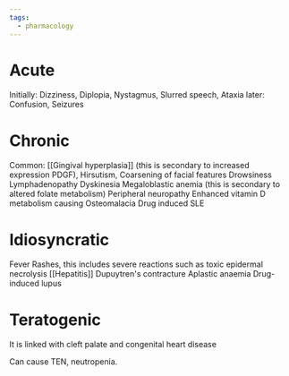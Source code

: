 ```yaml
---
tags:
  - pharmacology
---
```

# Acute
Initially:
	Dizziness,
	Diplopia,
	Nystagmus,
	Slurred speech,
	Ataxia
later:
	Confusion,
	Seizures
# Chronic
Common:
	[[Gingival hyperplasia]] (this is secondary to increased expression PDGF),
	Hirsutism,
	Coarsening of facial features
	Drowsiness
Lymphadenopathy
Dyskinesia
Megaloblastic anemia (this is secondary to altered folate metabolism)
Peripheral neuropathy
Enhanced vitamin D metabolism causing Osteomalacia
Drug induced SLE 

# Idiosyncratic
Fever
Rashes, this includes severe reactions such as toxic epidermal necrolysis
[[Hepatitis]]
Dupuytren's contracture
Aplastic anaemia
Drug-induced lupus
	
# Teratogenic
It is linked with cleft palate and congenital heart disease

Can cause TEN, neutropenia. 
